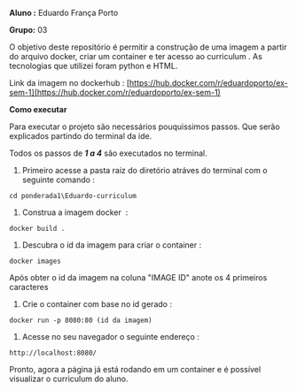 **Aluno :** Eduardo França Porto

**Grupo:** 03

O objetivo deste repositório é permitir a construção de uma imagem a partir do arquivo docker, criar um container e ter acesso ao curriculum . As tecnologias que utilizei foram python e HTML.

Link da imagem no dockerhub : [https://hub.docker.com/r/eduardoporto/ex-sem-1](https://hub.docker.com/r/eduardoporto/ex-sem-1)

**Como executar**

Para executar o projeto são necessários pouquissimos passos. Que serão explicados partindo do terminal da ide.

Todos os passos de _**1 a 4**_ são executados no terminal.

1.  Primeiro acesse a pasta raiz do diretório atráves do terminal com o seguinte comando :

```
cd ponderada1\Eduardo-curriculum
```

1.  Construa a imagem docker  :

```
docker build .
```

1.  Descubra o id da imagem para criar o container :

```
docker images
```

Após obter o id da imagem na coluna "IMAGE ID" anote os 4 primeiros caracteres

1.  Crie o container com base no id gerado :

```
docker run -p 8080:80 (id da imagem)
```

1.  Acesse no seu navegador o seguinte endereço :

```
http://localhost:8080/
```

Pronto, agora a página já está rodando em um container e é possível visualizar o curriculum do aluno.

